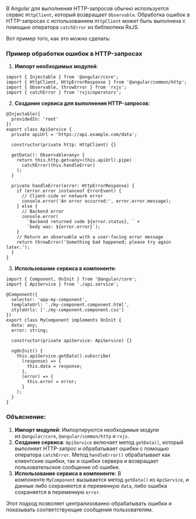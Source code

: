 
В Angular для выполнения HTTP-запросов обычно используется сервис `HttpClient`, который возвращает `Observable`. Обработка ошибок в HTTP-запросах с использованием `HttpClient` может быть выполнена с помощью оператора `catchError` из библиотеки RxJS.

Вот пример того, как это можно сделать:

### Пример обработки ошибок в HTTP-запросах

1. **Импорт необходимых модулей**:

```TS
import { Injectable } from '@angular/core';
import { HttpClient, HttpErrorResponse } from '@angular/common/http';
import { Observable, throwError } from 'rxjs';
import { catchError } from 'rxjs/operators';
```

2. **Создание сервиса для выполнения HTTP-запросов**:

```TS
@Injectable({
  providedIn: 'root'
})
export class ApiService {
  private apiUrl = 'https://api.example.com/data';

  constructor(private http: HttpClient) {}

  getData(): Observable<any> {
    return this.http.get<any>(this.apiUrl).pipe(
      catchError(this.handleError)
    );
  }

  private handleError(error: HttpErrorResponse) {
    if (error.error instanceof ErrorEvent) {
      // Client-side or network error
      console.error('An error occurred:', error.error.message);
    } else {
      // Backend error
      console.error(
        `Backend returned code ${error.status}, ` +
        `body was: ${error.error}`);
    }
    // Return an observable with a user-facing error message
    return throwError('Something bad happened; please try again later.');
  }
}
```

3. **Использование сервиса в компоненте**:

```TS
import { Component, OnInit } from '@angular/core';
import { ApiService } from './api.service';

@Component({
  selector: 'app-my-component',
  templateUrl: './my-component.component.html',
  styleUrls: ['./my-component.component.css']
})
export class MyComponent implements OnInit {
  data: any;
  error: string;

  constructor(private apiService: ApiService) {}

  ngOnInit() {
    this.apiService.getData().subscribe(
      (response) => {
        this.data = response;
      },
      (error) => {
        this.error = error;
      }
    );
  }
}
```
### Объяснение:

1. **Импорт модулей**: Импортируются необходимые модули из `@angular/core`, `@angular/common/http` и `rxjs`.
2. **Создание сервиса**: `ApiService` включает метод `getData()`, который выполняет HTTP-запрос и обрабатывает ошибки с помощью оператора `catchError`. Метод `handleError()` обрабатывает как клиентские ошибки, так и ошибки сервера и возвращает пользовательское сообщение об ошибке.
3. **Использование сервиса в компоненте**: В компоненте `MyComponent` вызывается метод `getData()` из `ApiService`, и данные либо сохраняются в переменную `data`, либо ошибка сохраняется в переменную `error`.

Этот подход позволяет централизованно обрабатывать ошибки и показывать соответствующие сообщения пользователям.